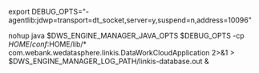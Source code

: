 export DEBUG_OPTS="-agentlib:jdwp=transport=dt_socket,server=y,suspend=n,address=10096"

nohup java $DWS_ENGINE_MANAGER_JAVA_OPTS $DEBUG_OPTS -cp $HOME/conf:$HOME/lib/* com.webank.wedatasphere.linkis.DataWorkCloudApplication 2>&1 > $DWS_ENGINE_MANAGER_LOG_PATH/linkis-database.out &